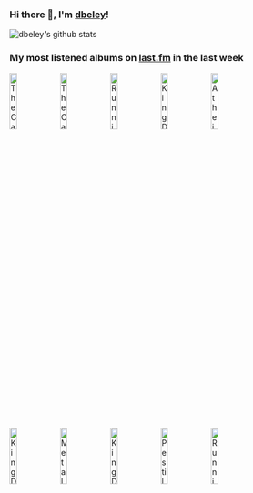 ### Hi there 👋, I'm [dbeley](https://dbeley.ovh/en)!

![dbeley's github stats](https://github-readme-stats.vercel.app/api?username=dbeley)

### My most listened albums on [last.fm](https://www.last.fm/user/d_beley) in the last week

[<img src='https://lastfm.freetls.fastly.net/i/u/300x300/e8bae7f0e0a0d1e33d64c1fe655e95b0.jpg' width='16%' height='16%' alt='The Cardigans - Gran Turismo'>](https://www.last.fm/music/the%2bcardigans/gran%2bturismo)&nbsp;
[<img src='https://lastfm.freetls.fastly.net/i/u/300x300/6eddd565952a784dc78efd5cc9aa0047.jpg' width='16%' height='16%' alt='The Cardigans - Life'>](https://www.last.fm/music/the%2bcardigans/life)&nbsp;
[<img src='https://lastfm.freetls.fastly.net/i/u/300x300/ba84850bed510da1a6028a49fc7fc318.jpg' width='16%' height='16%' alt='Running Wild - Death or Glory'>](https://www.last.fm/music/running%2bwild/death%2bor%2bglory)&nbsp;
[<img src='https://lastfm.freetls.fastly.net/i/u/300x300/2398c79a80f076f5c73ba001e9eef484.png' width='16%' height='16%' alt='King Diamond - “Them”'>](https://www.last.fm/music/king%2bdiamond/%25e2%2580%259cthem%25e2%2580%259d)&nbsp;
[<img src='https://lastfm.freetls.fastly.net/i/u/300x300/cc7e11fd3950e7992313693d579254dc.png' width='16%' height='16%' alt='Atheist - Elements'>](https://www.last.fm/music/atheist/elements)&nbsp;
<br>
[<img src='https://lastfm.freetls.fastly.net/i/u/300x300/22d44447f45ab6f0274327c728311c2c.jpg' width='16%' height='16%' alt='King Diamond - Conspiracy'>](https://www.last.fm/music/king%2bdiamond/conspiracy)&nbsp;
[<img src='https://lastfm.freetls.fastly.net/i/u/300x300/6971d5666c024a3dd5d965c8be4fdd0b.png' width='16%' height='16%' alt='Metal Church - Metal Church'>](https://www.last.fm/music/metal%2bchurch/metal%2bchurch)&nbsp;
[<img src='https://lastfm.freetls.fastly.net/i/u/300x300/344aa7d390056bb5726af2770ab18aa7.png' width='16%' height='16%' alt='King Diamond - Abigail'>](https://www.last.fm/music/king%2bdiamond/abigail)&nbsp;
[<img src='https://lastfm.freetls.fastly.net/i/u/300x300/1993e26ec8fa93d1b20130c7f683c948.png' width='16%' height='16%' alt='Pestilence - Consuming Impulse'>](https://www.last.fm/music/pestilence/consuming%2bimpulse)&nbsp;
[<img src='https://lastfm.freetls.fastly.net/i/u/300x300/c90e895bd0c942c0c29179da2e23c061.png' width='16%' height='16%' alt='Running Wild - Port Royal'>](https://www.last.fm/music/running%2bwild/port%2broyal)&nbsp;
<br>
